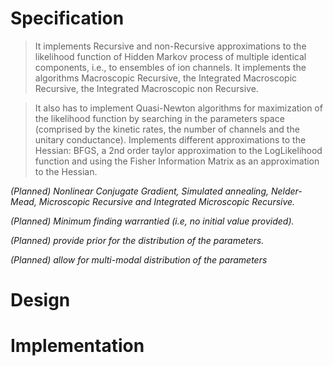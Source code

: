 # Specification #
> It implements Recursive and non-Recursive approximations to the likelihood function of Hidden Markov process of multiple identical components, i.e., to ensembles of ion channels.
> It implements the algorithms Macroscopic Recursive, the Integrated Macroscopic Recursive, the Integrated Macroscopic non Recursive.

> It also has to implement Quasi-Newton algorithms for maximization of the likelihood function by searching in the parameters space (comprised by the kinetic rates, the number of channels and the unitary conductance). Implements different approximations to the Hessian: BFGS, a 2nd order taylor approximation to the LogLikelihood function and using the Fisher Information Matrix as an approximation to the Hessian.

_(Planned) Nonlinear Conjugate Gradient, Simulated annealing, Nelder-Mead, Microscopic Recursive and Integrated Microscopic Recursive._

_(Planned) Minimum finding warrantied (i.e, no initial value provided)._

_(Planned) provide prior for the distribution of the parameters._

_(Planned) allow for multi-modal  distribution of the parameters_




# Design #

# Implementation #